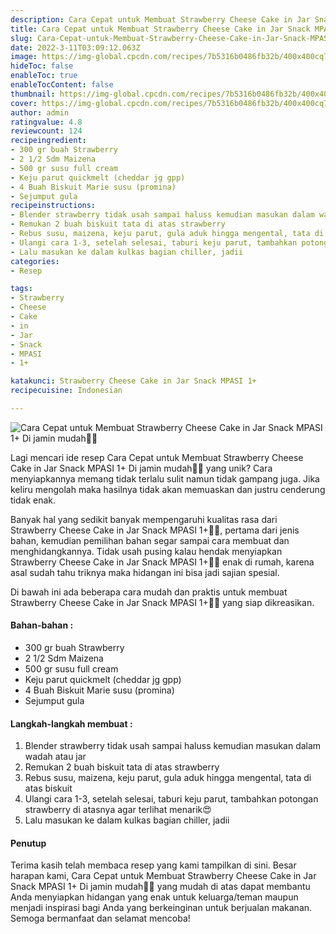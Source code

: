 ```yaml
---
description: Cara Cepat untuk Membuat Strawberry Cheese Cake in Jar Snack MPASI 1+ Di jamin mudah"
title: Cara Cepat untuk Membuat Strawberry Cheese Cake in Jar Snack MPASI 1+ Di jamin mudah
slug: Cara-Cepat-untuk-Membuat-Strawberry-Cheese-Cake-in-Jar-Snack-MPASI-1%2B-Di-jamin-mudah
date: 2022-3-11T03:09:12.063Z
image: https://img-global.cpcdn.com/recipes/7b5316b0486fb32b/400x400cq70/photo.jpg
hideToc: false
enableToc: true
enableTocContent: false
thumbnail: https://img-global.cpcdn.com/recipes/7b5316b0486fb32b/400x400cq70/photo.jpg
cover: https://img-global.cpcdn.com/recipes/7b5316b0486fb32b/400x400cq70/photo.jpg
author: admin
ratingvalue: 4.8
reviewcount: 124
recipeingredient:
- 300 gr buah Strawberry
- 2 1/2 Sdm Maizena
- 500 gr susu full cream
- Keju parut quickmelt (cheddar jg gpp)
- 4 Buah Biskuit Marie susu (promina)
- Sejumput gula
recipeinstructions:
- Blender strawberry tidak usah sampai haluss kemudian masukan dalam wadah atau jar
- Remukan 2 buah biskuit tata di atas strawberry
- Rebus susu, maizena, keju parut, gula aduk hingga mengental, tata di atas biskuit
- Ulangi cara 1-3, setelah selesai, taburi keju parut, tambahkan potongan strawberry di atasnya agar terlihat menarik😍
- Lalu masukan ke dalam kulkas bagian chiller, jadii
categories:
- Resep

tags:
- Strawberry
- Cheese
- Cake
- in
- Jar
- Snack
- MPASI
- 1+

katakunci: Strawberry Cheese Cake in Jar Snack MPASI 1+
recipecuisine: Indonesian

---
```


![Cara Cepat untuk Membuat Strawberry Cheese Cake in Jar Snack MPASI 1+ Di jamin mudah👩‍🍳](https://img-global.cpcdn.com/recipes/7b5316b0486fb32b/400x400cq70/photo.jpg)

Lagi mencari ide resep Cara Cepat untuk Membuat Strawberry Cheese Cake in Jar Snack MPASI 1+ Di jamin mudah👩‍🍳 yang unik? Cara menyiapkannya memang tidak terlalu sulit namun tidak gampang juga. Jika keliru mengolah maka hasilnya tidak akan memuaskan dan justru cenderung tidak enak.

Banyak hal yang sedikit banyak mempengaruhi kualitas rasa dari Strawberry Cheese Cake in Jar Snack MPASI 1+👩‍🍳, pertama dari jenis bahan, kemudian pemilihan bahan segar sampai cara membuat dan menghidangkannya. Tidak usah pusing kalau hendak menyiapkan Strawberry Cheese Cake in Jar Snack MPASI 1+👩‍🍳 enak di rumah, karena asal sudah tahu triknya maka hidangan ini bisa jadi sajian spesial.

Di bawah ini ada beberapa cara mudah dan praktis untuk membuat Strawberry Cheese Cake in Jar Snack MPASI 1+👩‍🍳 yang siap dikreasikan.

<!--inarticleads1-->

#### Bahan-bahan :

- 300 gr buah Strawberry
- 2 1/2 Sdm Maizena
- 500 gr susu full cream
- Keju parut quickmelt (cheddar jg gpp)
- 4 Buah Biskuit Marie susu (promina)
- Sejumput gula

<!--inarticleads2-->

#### Langkah-langkah membuat :

1. Blender strawberry tidak usah sampai haluss kemudian masukan dalam wadah atau jar
1. Remukan 2 buah biskuit tata di atas strawberry
1. Rebus susu, maizena, keju parut, gula aduk hingga mengental, tata di atas biskuit
1. Ulangi cara 1-3, setelah selesai, taburi keju parut, tambahkan potongan strawberry di atasnya agar terlihat menarik😍
1. Lalu masukan ke dalam kulkas bagian chiller, jadii

#### Penutup

Terima kasih telah membaca resep yang kami tampilkan di sini. Besar harapan kami, Cara Cepat untuk Membuat Strawberry Cheese Cake in Jar Snack MPASI 1+ Di jamin mudah👩‍🍳 yang mudah di atas dapat membantu Anda menyiapkan hidangan yang enak untuk keluarga/teman maupun menjadi inspirasi bagi Anda yang berkeinginan untuk berjualan makanan. Semoga bermanfaat dan selamat mencoba!
